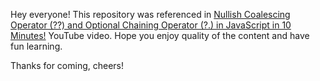 Hey everyone!
This repository was referenced in [Nullish Coalescing Operator (??) and Optional Chaining Operator (?.) in JavaScript in 10 Minutes!](https://youtu.be/Fwgz9BcB8R8) YouTube video.
Hope you enjoy quality of the content and have fun learning.

Thanks for coming, cheers!
